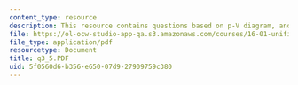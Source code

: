 ```yaml
---
content_type: resource
description: This resource contains questions based on p-V diagram, and class response.
file: https://ol-ocw-studio-app-qa.s3.amazonaws.com/courses/16-01-unified-engineering-i-ii-iii-iv-fall-2005-spring-2006/5f0560d6b356e65007d927909759c380_q3_5.PDF
file_type: application/pdf
resourcetype: Document
title: q3_5.PDF
uid: 5f0560d6-b356-e650-07d9-27909759c380
---
```

